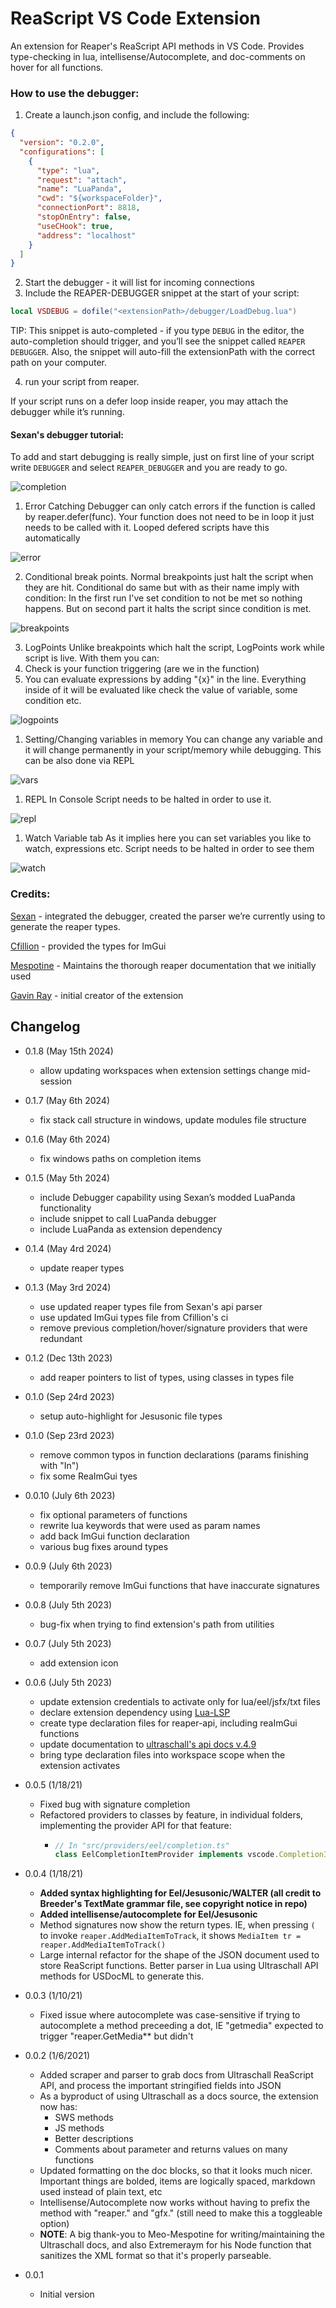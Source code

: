 # ReaScript VS Code Extension

An extension for Reaper's ReaScript API methods in VS Code.
Provides type-checking in lua, intellisense/Autocomplete, and doc-comments on hover for all functions.

### How to use the debugger:

1. Create a launch.json config, and include the following:

```json
{
  "version": "0.2.0",
  "configurations": [
    {
      "type": "lua",
      "request": "attach",
      "name": "LuaPanda",
      "cwd": "${workspaceFolder}",
      "connectionPort": 8818,
      "stopOnEntry": false,
      "useCHook": true,
      "address": "localhost"
    }
  ]
}
```

2. Start the debugger - it will list for incoming connections
3. Include the REAPER-DEBUGGER snippet at the start of your script:

```lua
local VSDEBUG = dofile("<extensionPath>/debugger/LoadDebug.lua")
```

TIP: This snippet is auto-completed - if you type `DEBUG` in the editor, the auto-completion should trigger, and you’ll see the snippet called `REAPER DEBUGGER`. Also, the snippet will auto-fill the extensionPath with the correct path on your computer.

4. run your script from reaper.

If your script runs on a defer loop inside reaper, you may attach the debugger while it’s running.

#### Sexan's debugger tutorial: 
To add and start debugging is really simple, just on first line of your script write
`DEBUGGER` and select `REAPER_DEBUGGER` and you are ready to go.

![completion](./resources/images/completion.gif)

1. Error Catching
Debugger can only catch errors if the function is called by reaper.defer(func). Your function does not need to be in loop it just needs to be called with it. Looped defered scripts have this automatically

![error](./resources/images/error.gif)

2. Conditional break points.
Normal breakpoints just halt the script when they are hit. Conditional do same but with as their name imply with condition:
In the first run I've set condition to not be met so nothing happens. But on second part it halts the script since condition is met.

![breakpoints](./resources/images/breakpoints.gif)


3. LogPoints
Unlike breakpoints which halt the script, LogPoints work while script is live.
With them you can:
1. Check is your function triggering (are we in the function)
2. You can evaluate expressions by adding "{x}" in the line. Everything inside of it will be evaluated like check the value of variable, some condition etc.

![logpoints](./resources/images/logpoints.gif)

1. Setting/Changing variables in memory
You can change any variable and it will change permanently in your script/memory while debugging. This can be also done via REPL

![vars](./resources/images/vars.gif)

1. REPL In Console
Script needs to be halted in order to use it.

![repl](./resources/images/repl2.gif)

1. Watch Variable tab
As it implies here you can set variables you like to watch, expressions etc. Script needs to be halted in order to see them

![watch](./resources/images/watch.gif)

### Credits:

[Sexan](https://github.com/GoranKovac) - integrated the debugger, created the parser we’re currently using to generate the reaper types.

[Cfillion](https://github.com/cfillion) - provided the types for ImGui

[Mespotine](https://github.com/mespotine) - Maintains the thorough reaper documentation that we initially used

[Gavin Ray](https://github.com/GavinRay97) - initial creator of the extension

## Changelog

- 0.1.8 (May 15th 2024)
  - allow updating workspaces when extension settings change mid-session
- 0.1.7 (May 6th 2024)
  - fix stack call structure in windows, update modules file structure
- 0.1.6 (May 6th 2024)
  - fix windows paths on completion items
- 0.1.5 (May 5th 2024)
  - include Debugger capability using Sexan’s modded LuaPanda functionality
  - include snippet to call LuaPanda debugger
  - include LuaPanda as extension dependency
- 0.1.4 (May 4rd 2024)
  - update reaper types
- 0.1.3 (May 3rd 2024)
  - use updated reaper types file from Sexan's api parser
  - use updated ImGui types file from Cfillion's ci
  - remove previous completion/hover/signature providers that were redundant
- 0.1.2 (Dec 13th 2023)
  - add reaper pointers to list of types, using classes in types file
- 0.1.0 (Sep 24rd 2023)
  - setup auto-highlight for Jesusonic file types
- 0.1.0 (Sep 23rd 2023)
  - remove common typos in function declarations (params finishing with "In")
  - fix some ReaImGui tyes
- 0.0.10 (July 6th 2023)
  - fix optional parameters of functions
  - rewrite lua keywords that were used as param names
  - add back ImGui function declaration
  - various bug fixes around types

- 0.0.9 (July 6th 2023)
  - temporarily remove ImGui functions that have inaccurate signatures

- 0.0.8 (July 5th 2023)
  - bug-fix when trying to find extension's path from utilities

- 0.0.7 (July 5th 2023)
  - add extension icon

- 0.0.6 (July 5th 2023)
  - update extension credentials to activate only for lua/eel/jsfx/txt files
  - declare extension dependency using [Lua-LSP](https://github.com/LuaLS/lua-language-server)
  - create type declaration files for reaper-api, including reaImGui functions
  - update documentation to [ultraschall's api docs v.4.9](https://github.com/Ultraschall/ultraschall-lua-api-for-reaper/releases/tag/4.9)
  - bring type declaration files into workspace scope when the extension activates
- 0.0.5 (1/18/21)
  - Fixed bug with signature completion
  - Refactored providers to classes by feature, in individual folders, implementing the provider API for that feature:
    - ```ts
      // In "src/providers/eel/completion.ts"
      class EelCompletionItemProvider implements vscode.CompletionItemProvider {}
      ```

- 0.0.4 (1/18/21)

  - **Added syntax highlighting for Eel/Jesusonic/WALTER (all credit to Breeder's TextMate grammar file, see copyright notice in repo)**
  - **Added intellisense/autocomplete for Eel/Jesusonic**
  - Method signatures now show the return types. IE, when pressing `(` to invoke `reaper.AddMediaItemToTrack`, it shows `MediaItem tr = reaper.AddMediaItemToTrack()`
  - Large internal refactor for the shape of the JSON document used to store ReaScript functions. Better parser in Lua using Ultraschall API methods for USDocML to generate this.

- 0.0.3 (1/10/21)

  - Fixed issue where autocomplete was case-sensitive if trying to autocomplete a method preceeding a dot, IE "getmedia" expected to trigger "reaper.GetMedia\*\* but didn't

- 0.0.2 (1/6/2021)

  - Added scraper and parser to grab docs from Ultraschall ReaScript API, and process the important stringified fields into JSON
  - As a byproduct of using Ultraschall as a docs source, the extension now has:
    - SWS methods
    - JS methods
    - Better descriptions
    - Comments about parameter and returns values on many functions
  - Updated formatting on the doc blocks, so that it looks much nicer. Important things are bolded, items are logically spaced, markdown used instead of plain text, etc
  - Intellisense/Autocomplete now works without having to prefix the method with "reaper." and "gfx." (still need to make this a toggleable option)
  - **NOTE**: A big thank-you to Meo-Mespotine for writing/maintaining the Ultraschall docs, and also Extremeraym for his Node function that sanitizes the XML format so that it's properly parseable.

- 0.0.1
  - Initial version
